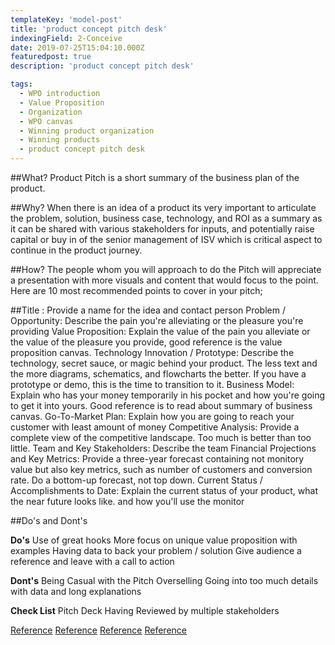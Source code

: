 ```yaml
---
templateKey: 'model-post'
title: 'product concept pitch desk'
indexingField: 2-Conceive
date: 2019-07-25T15:04:10.000Z
featuredpost: true
description: 'product concept pitch desk'

tags:
  - WPO introduction
  - Value Proposition
  - Organization
  - WPO canvas
  - Winning product organization
  - Winning products
  - product concept pitch desk
---
```


##What?
Product Pitch is a short summary of the business plan of the product.



##Why? 
When there is an idea of a product its very important to articulate the problem, solution, business case, technology, and ROI as a summary as it can be shared with various stakeholders for inputs, and potentially raise capital or buy in of the senior management of ISV which is critical aspect to continue in the product journey.

 

##How? 
The people whom you will approach to do the Pitch will appreciate a presentation with more visuals and content that would focus to the point. Here are 10 most recommended points to cover in your pitch;



##Title : Provide a name for the idea and contact person
Problem / Opportunity: Describe the pain you're alleviating or the pleasure you're providing
Value Proposition: Explain the value of the pain you alleviate or the value of the pleasure you provide, good reference is the value proposition canvas.
Technology Innovation / Prototype: Describe the technology, secret sauce, or magic behind your product. The less text and the more diagrams, schematics, and flowcharts the better. If you have a prototype or demo, this is the time to transition to it.
Business Model: Explain who has your money temporarily in his pocket and how you're going to get it into yours. Good reference is to read about summary of business canvas.
Go-To-Market Plan: Explain how you are going to reach your customer with least amount of money
Competitive Analysis: Provide a complete view of the competitive landscape. Too much is better than too little.
Team and Key Stakeholders: Describe the team
Financial Projections and Key Metrics: Provide a three-year forecast containing not monitory value but also key metrics, such as number of customers and conversion rate. Do a bottom-up forecast, not top down.
Current Status / Accomplishments to Date: Explain the current status of your product, what the near future looks like. and how you'll use the monitor


##Do's and Dont's

**Do's**
Use of great hooks
More focus on unique value proposition with examples
Having data to back your problem / solution
Give audience a reference and leave with a call to action


**Dont's**
Being Casual with the Pitch
Overselling
Going into too much details with data and long explanations


**Check List** 
Pitch Deck
Having Reviewed by multiple stakeholders


[Reference]('https://guykawasaki.com/the-only-10-slides-you-need-in-your-pitch/')
[Reference]('https://invest2start.com/blog/pitch-deck-complete-guide-pitch-presentation/')
[Reference]('https://www.youtube.com/watch?time_continue=28&v=QoAOzMTLP5s')
[Reference]('https://www.youtube.com/watch?time_continue=1&v=ReM1uqmVfP0')